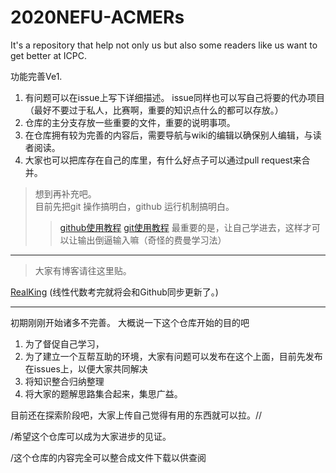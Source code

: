 # 2020NEFU-ACMERs
It's a repository that help not only us but also some readers like us want to get better at ICPC.

功能完善Ve1.
1. 有问题可以在issue上写下详细描述。
issue同样也可以写自己将要的代办项目（最好不要过于私人，比赛啊，重要的知识点什么的都可以存放。）
2. 仓库的主分支存放一些重要的文件，重要的说明事项。
3. 在仓库拥有较为完善的内容后，需要导航与wiki的编辑以确保别人编辑，与读者阅读。
4. 大家也可以把库存在自己的库里，有什么好点子可以通过pull request来合并。
> 想到再补充吧。  
> 目前先把git 操作搞明白，github 运行机制搞明白。    
>> [github使用教程](https://www.bilibili.com/video/BV1Xx411m7kn?p=4)  [git使用教程](https://www.bilibili.com/video/BV1xk4y1R7rC?spm_id_from=333.788.b_636f6d6d656e74.37)
> 最重要的是，让自己学进去，这样才可以让输出倒逼输入嘛（奇怪的费曼学习法）  



----------------------------------------------------
>大家有博客请往这里贴。

[RealKing](https://i.csdn.net/#/uc/profile?spm=1000.2115.3001.5111) (线性代数考完就将会和Github同步更新了。)

----------------------------------------------------

初期刚刚开始诸多不完善。
大概说一下这个仓库开始的目的吧
1. 为了督促自己学习，
2. 为了建立一个互帮互助的环境，大家有问题可以发布在这个上面，目前先发布在issues上，以便大家共同解决
3. 将知识整合归纳整理
4. 将大家的题解思路集合起来，集思广益。

目前还在探索阶段吧，大家上传自己觉得有用的东西就可以拉。//

/希望这个仓库可以成为大家进步的见证。

/这个仓库的内容完全可以整合成文件下载以供查阅

